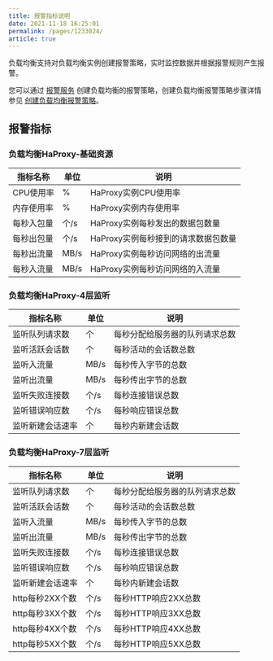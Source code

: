 ```yaml
---
title: 报警指标说明    
date: 2021-11-18 16:25:01
permalink: /pages/1233024/
article: true
---
```



负载均衡支持对负载均衡实例创建报警策略，实时监控数据并根据报警规则产生报警。

您可以通过 [报警服务](https://console.capitalonline.net/alarm) 创建负载均衡的报警策略，创建负载均衡报警策略步骤详情参见 [创建负载均衡报警策略](../../04.操作指南/03.监控报警/02.创建负载均衡报警策略.md)。

## 报警指标

### 负载均衡HaProxy-基础资源

| 指标名称   | 单位 | 说明                                |
| ---------- | ---- | ----------------------------------- |
| CPU使用率  | %    | HaProxy实例CPU使用率                |
| 内存使用率 | %    | HaProxy实例内存使用率               |
| 每秒入包量 | 个/s | HaProxy实例每秒发出的数据包数量     |
| 每秒出包量 | 个/s | HaProxy实例每秒接到的请求数据包数量 |
| 每秒出流量 | MB/s | HaProxy实例每秒访问网络的出流量     |
| 每秒入流量 | MB/s | HaProxy实例每秒访问网络的入流量     |

### 负载均衡HaProxy-4层监听

| 指标名称         | 单位 | 说明                           |
| ---------------- | ---- | ------------------------------ |
| 监听队列请求数   | 个   | 每秒分配给服务器的队列请求总数 |
| 监听活跃会话数   | 个   | 每秒活动的会话数总数           |
| 监听入流量       | MB/s | 每秒传入字节的总数             |
| 监听出流量       | MB/s | 每秒传出字节的总数             |
| 监听失败连接数   | 个/s | 每秒连接错误总数               |
| 监听错误响应数   | 个/s | 每秒响应错误总数               |
| 监听新建会话速率 | 个   | 每秒内新建会话数               |

### 负载均衡HaProxy-7层监听

| 指标名称         | 单位 | 说明                           |
| ---------------- | ---- | ------------------------------ |
| 监听队列请求数   | 个   | 每秒分配给服务器的队列请求总数 |
| 监听活跃会话数   | 个   | 每秒活动的会话数总数           |
| 监听入流量       | MB/s | 每秒传入字节的总数             |
| 监听出流量       | MB/s | 每秒传出字节的总数             |
| 监听失败连接数   | 个/s | 每秒连接错误总数               |
| 监听错误响应数   | 个/s | 每秒响应错误总数               |
| 监听新建会话速率 | 个   | 每秒内新建会话数               |
| http每秒2XX个数  | 个/s | 每秒HTTP响应2XX总数            |
| http每秒3XX个数  | 个/s | 每秒HTTP响应3XX总数            |
| http每秒4XX个数  | 个/s | 每秒HTTP响应4XX总数            |
| http每秒5XX个数  | 个/s | 每秒HTTP响应5XX总数            |
